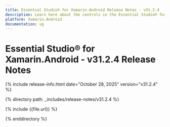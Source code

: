 ```yaml
---
title: Essential Studio® for Xamarin.Android Release Notes - v31.2.4
description: Learn here about the controls in the Essential Studio® for Xamarin.Android Weekly Nuget Release - Release Notes - v31.2.4
platform: Xamarin.Android
documentation: ug
---
```


# Essential Studio® for Xamarin.Android - v31.2.4 Release Notes

{% include release-info.html date="October 28, 2025"  version="v31.2.4" %}

{% directory path: _includes/release-notes/v31.2.4 %}

{% include {{file.url}} %}

{% enddirectory %}